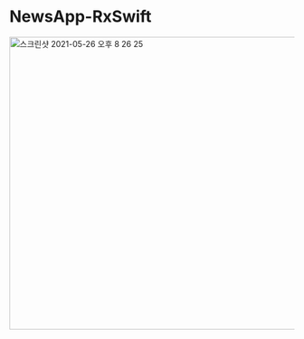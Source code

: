 # NewsApp-RxSwift

<img width="518" alt="스크린샷 2021-05-26 오후 8 26 25" src="https://user-images.githubusercontent.com/70083982/119652676-61fce180-be61-11eb-89b1-d6351edbe222.png">
